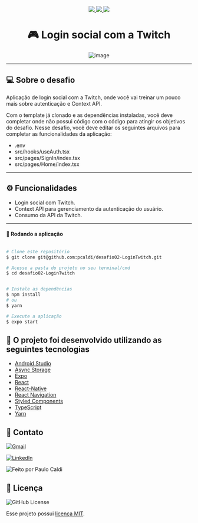 <div align="center">
   <a href="#-tecnologias-utilizadas">
      <img src="https://img.shields.io/badge/react_native-%2320232a.svg?style=for-the-badge&logo=react&logoColor=%2361DAFB" />
      <img src="https://img.shields.io/badge/typescript-%23007ACC.svg?style=for-the-badge&logo=typescript&logoColor=white" />
      <img src="https://img.shields.io/badge/expo-1C1E24?style=for-the-badge&logo=expo&logoColor=#D04A37" />
   </a>
</div>
                                                                     




<div align="center">  
  <h1>🎮 Login social com a Twitch</h1>

  ![image](https://user-images.githubusercontent.com/71537090/180063261-1eeb09cd-c744-4396-be14-f0f83a71db6d.png)

</div>

---
##  💻 Sobre o desafio

Aplicação de login social com a Twitch, onde você vai treinar um pouco mais sobre autenticação e Context API.

Com o template já clonado e as dependências instaladas, você deve completar onde não possui código com o código para atingir os objetivos do desafio. 
Nesse desafio, você deve editar os seguintes arquivos para completar as funcionalidades da aplicação:

- .env
- src/hooks/useAuth.tsx
- src/pages/SignIn/index.tsx
- src/pages/Home/index.tsx

---
##  ⚙️ Funcionalidades

- Login social com Twitch.
- Context API para gerenciamento da autenticação do usuário.
- Consumo da API da Twitch.

---

#### 🧭 Rodando a aplicação

```bash

# Clone este repositório
$ git clone git@github.com:pcaldi/desafio02-LoginTwitch.git

# Acesse a pasta do projeto no seu terminal/cmd
$ cd desafio02-LoginTwitch


# Instale as dependências
$ npm install
# ou
$ yarn

# Execute a aplicação
$ expo start

```

## :rocket: O projeto foi desenvolvido utilizando as seguintes tecnologias

- [Android Studio](https://developer.android.com/studio)
- [Async Storage](https://react-native-async-storage.github.io/async-storage/docs/usage/)
- [Expo](https://expo.dev/)
- [React](https://pt-br.reactjs.org/)
- [React-Native](https://reactnative.dev/)
- [React Navigation](https://reactnavigation.org/)
- [Styled Components](https://www.styled-components.com/)
- [TypeScript](https://www.typescriptlang.org/)
- [Yarn](https://classic.yarnpkg.com/blog/2017/05/12/introducing-yarn/)

## 📲 Contato


<a href="mailto:pcaldi@gmail.com"><img src="https://img.shields.io/badge/Gmail-D14836?style=for-the-badge&logo=gmail&logoColor=white" alt="Gmail"/></a>

<a href="https://www.linkedin.com/in/pcaldi/"><img src="https://img.shields.io/badge/linkedin%20-%230077B5.svg?&style=for-the-badge&logo=linkedin&logoColor=white" alt="LinkedIn"/></a>

 <a >
    <img alt="Feito por Paulo Caldi" src="https://img.shields.io/badge/feito%20por-Paulo%20Caldi-%231b9?style=for-the-badge">
  </a>

## :closed_book: Licença
<a>
  <img alt="GitHub License" src="https://img.shields.io/github/license/mathrb22/IgniteLab-Design-System">
</a>

Esse projeto possui [licença MIT](./LICENSE).
